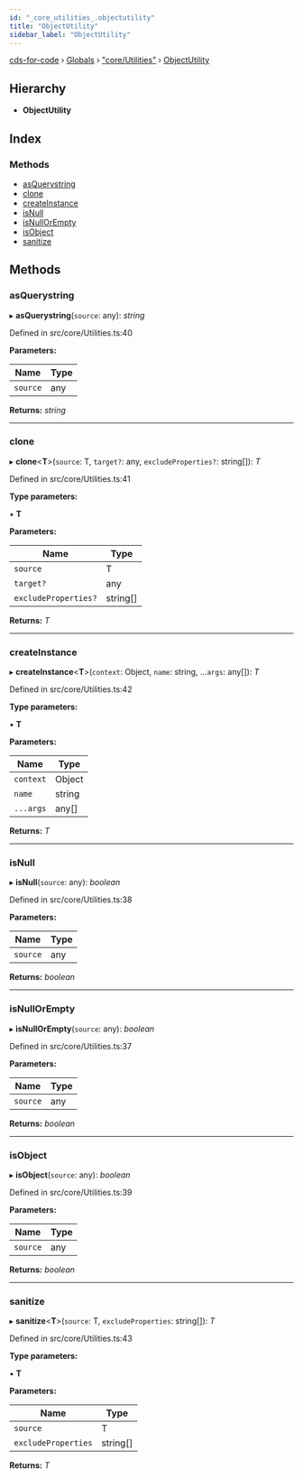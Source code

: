 ```yaml
---
id: "_core_utilities_.objectutility"
title: "ObjectUtility"
sidebar_label: "ObjectUtility"
---
```


[cds-for-code](../index.md) › [Globals](../globals.md) › ["core/Utilities"](../modules/_core_utilities_.md) › [ObjectUtility](_core_utilities_.objectutility.md)

## Hierarchy

* **ObjectUtility**

## Index

### Methods

* [asQuerystring](_core_utilities_.objectutility.md#asquerystring)
* [clone](_core_utilities_.objectutility.md#clone)
* [createInstance](_core_utilities_.objectutility.md#createinstance)
* [isNull](_core_utilities_.objectutility.md#isnull)
* [isNullOrEmpty](_core_utilities_.objectutility.md#isnullorempty)
* [isObject](_core_utilities_.objectutility.md#isobject)
* [sanitize](_core_utilities_.objectutility.md#sanitize)

## Methods

###  asQuerystring

▸ **asQuerystring**(`source`: any): *string*

Defined in src/core/Utilities.ts:40

**Parameters:**

Name | Type |
------ | ------ |
`source` | any |

**Returns:** *string*

___

###  clone

▸ **clone**<**T**>(`source`: T, `target?`: any, `excludeProperties?`: string[]): *T*

Defined in src/core/Utilities.ts:41

**Type parameters:**

▪ **T**

**Parameters:**

Name | Type |
------ | ------ |
`source` | T |
`target?` | any |
`excludeProperties?` | string[] |

**Returns:** *T*

___

###  createInstance

▸ **createInstance**<**T**>(`context`: Object, `name`: string, ...`args`: any[]): *T*

Defined in src/core/Utilities.ts:42

**Type parameters:**

▪ **T**

**Parameters:**

Name | Type |
------ | ------ |
`context` | Object |
`name` | string |
`...args` | any[] |

**Returns:** *T*

___

###  isNull

▸ **isNull**(`source`: any): *boolean*

Defined in src/core/Utilities.ts:38

**Parameters:**

Name | Type |
------ | ------ |
`source` | any |

**Returns:** *boolean*

___

###  isNullOrEmpty

▸ **isNullOrEmpty**(`source`: any): *boolean*

Defined in src/core/Utilities.ts:37

**Parameters:**

Name | Type |
------ | ------ |
`source` | any |

**Returns:** *boolean*

___

###  isObject

▸ **isObject**(`source`: any): *boolean*

Defined in src/core/Utilities.ts:39

**Parameters:**

Name | Type |
------ | ------ |
`source` | any |

**Returns:** *boolean*

___

###  sanitize

▸ **sanitize**<**T**>(`source`: T, `excludeProperties`: string[]): *T*

Defined in src/core/Utilities.ts:43

**Type parameters:**

▪ **T**

**Parameters:**

Name | Type |
------ | ------ |
`source` | T |
`excludeProperties` | string[] |

**Returns:** *T*
